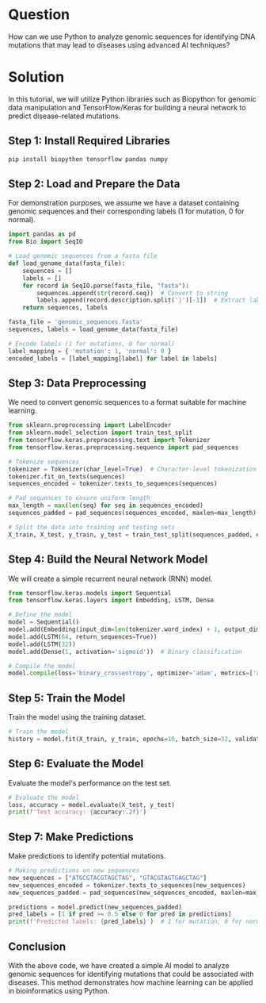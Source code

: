 # Question
How can we use Python to analyze genomic sequences for identifying DNA mutations that may lead to diseases using advanced AI techniques?

# Solution
In this tutorial, we will utilize Python libraries such as Biopython for genomic data manipulation and TensorFlow/Keras for building a neural network to predict disease-related mutations.

## Step 1: Install Required Libraries
```bash
pip install biopython tensorflow pandas numpy
```

## Step 2: Load and Prepare the Data
For demonstration purposes, we assume we have a dataset containing genomic sequences and their corresponding labels (1 for mutation, 0 for normal).

```python
import pandas as pd
from Bio import SeqIO

# Load genomic sequences from a fasta file
def load_genome_data(fasta_file):
    sequences = []
    labels = []
    for record in SeqIO.parse(fasta_file, "fasta"):
        sequences.append(str(record.seq))  # Convert to string
        labels.append(record.description.split('|')[-1])  # Extract label from description
    return sequences, labels

fasta_file = 'genomic_sequences.fasta'
sequences, labels = load_genome_data(fasta_file)

# Encode labels (1 for mutations, 0 for normal)
label_mapping = { 'mutation': 1, 'normal': 0 }
encoded_labels = [label_mapping[label] for label in labels]
```

## Step 3: Data Preprocessing
We need to convert genomic sequences to a format suitable for machine learning.

```python
from sklearn.preprocessing import LabelEncoder
from sklearn.model_selection import train_test_split
from tensorflow.keras.preprocessing.text import Tokenizer
from tensorflow.keras.preprocessing.sequence import pad_sequences

# Tokenize sequences
tokenizer = Tokenizer(char_level=True)  # Character-level tokenization
tokenizer.fit_on_texts(sequences)
sequences_encoded = tokenizer.texts_to_sequences(sequences)

# Pad sequences to ensure uniform length
max_length = max(len(seq) for seq in sequences_encoded)
sequences_padded = pad_sequences(sequences_encoded, maxlen=max_length)

# Split the data into training and testing sets
X_train, X_test, y_train, y_test = train_test_split(sequences_padded, encoded_labels, test_size=0.2, random_state=42)
```

## Step 4: Build the Neural Network Model
We will create a simple recurrent neural network (RNN) model.

```python
from tensorflow.keras.models import Sequential
from tensorflow.keras.layers import Embedding, LSTM, Dense

# Define the model
model = Sequential()
model.add(Embedding(input_dim=len(tokenizer.word_index) + 1, output_dim=128, input_length=max_length))
model.add(LSTM(64, return_sequences=True))
model.add(LSTM(32))
model.add(Dense(1, activation='sigmoid'))  # Binary classification

# Compile the model
model.compile(loss='binary_crossentropy', optimizer='adam', metrics=['accuracy'])
```

## Step 5: Train the Model
Train the model using the training dataset.

```python
# Train the model
history = model.fit(X_train, y_train, epochs=10, batch_size=32, validation_data=(X_test, y_test))
```

## Step 6: Evaluate the Model
Evaluate the model's performance on the test set.

```python
# Evaluate the model
loss, accuracy = model.evaluate(X_test, y_test)
print(f'Test accuracy: {accuracy:.2f}')
```

## Step 7: Make Predictions
Make predictions to identify potential mutations.

```python
# Making predictions on new sequences
new_sequences = ["ATGCGTACGTAGCTAG", "GTACGTAGTGAGCTAG"]
new_sequences_encoded = tokenizer.texts_to_sequences(new_sequences)
new_sequences_padded = pad_sequences(new_sequences_encoded, maxlen=max_length)

predictions = model.predict(new_sequences_padded)
pred_labels = [1 if pred >= 0.5 else 0 for pred in predictions]
print(f'Predicted labels: {pred_labels}')  # 1 for mutation, 0 for normal
```

## Conclusion
With the above code, we have created a simple AI model to analyze genomic sequences for identifying mutations that could be associated with diseases. This method demonstrates how machine learning can be applied in bioinformatics using Python.